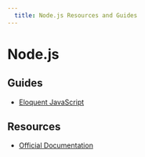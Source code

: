```yaml
---
  title: Node.js Resources and Guides
---
```


# Node.js

## Guides
* [Eloquent JavaScript](https://eloquentjavascript.net/20_node.html)

## Resources
* [Official Documentation](https://nodejs.org/dist/latest-v11.x/docs/api/)